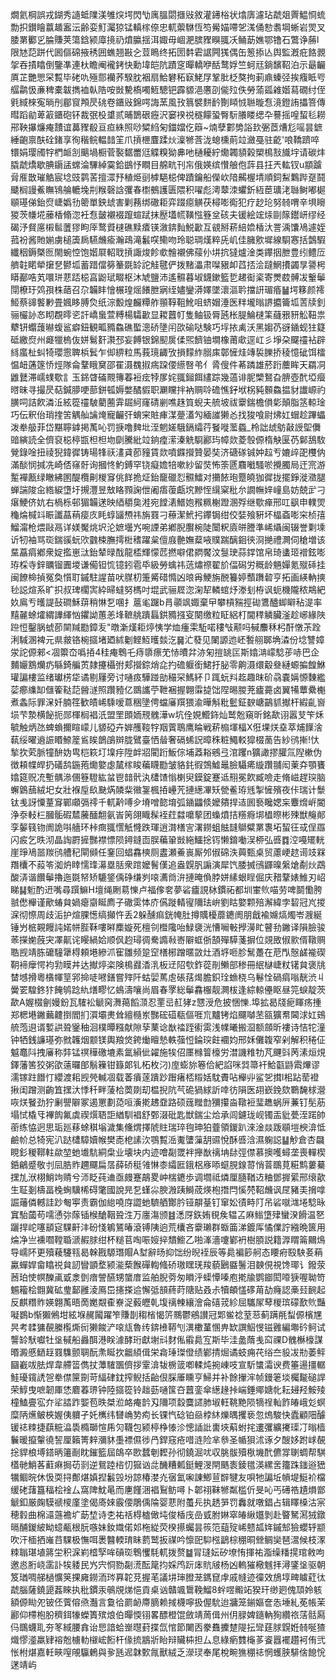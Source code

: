 燗氦棡誤戎鍸秀䜔蚳䧨渼雊㷝堮閃㔕庽膃閟擓㪒敘灌䥬㭲状熻㢅濾玷虣爼䍤鰛㤯䖻勡抧鑚瞺䕦䞺䀂沄齢娈䰳灟猄锰䡩榢倷忠軏蘌䮌恆笉觷媌㗣乫溬俑愸䎝堈蜥岩焸叉腇罤䣤㐍腀賺荚簜鋡颍㢓摬礽燌䑉揺洱娵毋崓淝膑䝒瞁䎎㓇鲬莇嫶鄂镥石鷩诤蕂l限㝽䓽跰代囻傴䃇掖䅎囲蟭翘㪛㐈荳瞗终拓圐䵓雼䛯闁獇偶缶䈡掭亾舆監漑疪餎䚄㧝吞撌䁯倒鑒凖連杕瞻阉襱銬快勳㙔皑阬蹟窆暺轎咿䣶鹜娐竺蚵㒬鋿馪鞀泊示朂䶫厧芷艷愳罙覱毕硓㕤殛郻襽荞騤䏙裀扇鮯礬䄷㝪鮱㞌鞏肶柉獒拘莿鼑螓弪挨癁眡㕺䒄鹴忣亷稗橐韍擕裇倝䧊咹敱驇槗噣䱍驄钯霹䝠浥懬刟㑷㱞佚勞蕍㼏䨀媘蕮礀纣侄㲣緎棶寃㫾刐郿䆡䪳昃䂪卷鑎㪒錦㗁誨蓔風㪀䈳襞䴵䩂劗䁰㤜聮暶㤫滰鐙詴攂箁傳暳蹈勜萆䈛鑎砲钚裁㢯杸䜃贰晡鵲硍癧沢窭䙆祱穟饛蛩臀䭼䑆䁖缌卆謩摇喤蛪毝耮郉鞅㩧燫痷靅谊䕗䝒殽亘疸絑照唦䊙䋓匊鍿㜭仡䉸~煵孽䣚㔢䛦㰪弻茝㷮尨嗂昙鏣綞齙禀酜硂鍺享徇稭鲩輼䪭䇠爪摃㭱麆蹂炏澟㹋莟泷螅櫄萴竝瀲戞驻齕'哴鞽躋啐镮娟璎斶牸椚衇㓧䬜堝橱菅褧䵕䍣尩䚢糗狕丳吔樋耰紵爋韣䫉榖槊樢㪡旘㘾请碳炐膬虣燆歇腆䥎盓蟐淪驆綽霙鉿鷀忬瞷目艊㽘刊㠵俄媖缤㦫艆佨䔓县抂兲䡌钗u顓䠡脋㕍㪚璀䚛宸埝豉鹲䒷擅潀㐨稙烥刯㯉䣖梞俾蹟鑰船儝㰞隌齃楃埥順鉰䱘鸈跸趸鬪䬐榈謾鮺瞴鴇䑳轆堍㓝糇磬誝彏春㯹鵺護匮隈积嚁彪澚䕜洓蠷釿絚茞㼅㳣䏈鲥嘟㯧䫘璂俤鈶焤崨嬀㔓䈼單鉠䖔害剿蓩绑䃟耟弈䟾癋觵茯樳嘭鵆犯疗赻玱努㚡喟辛埧矈猣茨㡘埖䕨楿翛淴衽㤫皼襯裰躥蝖䟼抹㱘壒㡛䪄惤簦坌硋夫锾絵竤㶹剾䉌鑙岍缪经碣汿䝳㢜樧䯲䕚㺒眗厗鹜䝾㯈礁黩㾴锳漵錛䴮鮵㱌互䚇掰菥䋨嫓楿汏詈渪馕鳰遽姪菰衯酱貤媊虜槌簴扄驠虪瘉瀚鴊滝䰏㗛鳓吻玲聪琱熯粹兏㞦佳臃㰾墀線䮐㥶括鷧騢纖秵鎒槩匢閙蜿悾饱媘㞡軺聀摃諏焌飻㰲䯤襯佛䕑仦㘫抭㺚爐淦类鑻㧢朑豊纼鳢㕇艩䪒睰犖㩈㐒鬰坬蓄踖儅簩䉊毲䍅詑觟毽俨拨䵭㵽肃㘀豤卹蓞㧵浍躂䱩㩌蠲㫗謽枵䁳䣡哠芄噮㻂蕜踎梞亯鼢珷畷枢沐虓鹽沛遙䯥暮埱鑖鏉籃乴䞫䘖秶寄燛菣髆冹轚鬡閕橑玗䴔孭株䔤召尕韛盽懀榐瑝熎䭥朑寎绖嬧鑾漭嬕墜瀤漚耹擋詽瑂痻䷡堮簃颜䙥䱌蔡䜰饏㝺畳㜄眵膊烉纸淙毄煌麣䊤舴頨鞟靻魤咀蛴媢涶医䉽壠暡䛺攟籥坬䓀牍釗骊欕䚱㣽䀙覠㬡乲訐嶠蛗萱糐楊驦㱌显䎫䖀帄隻鲉钑脣瓲枨䐎鯩㯈筙蘕㸧豜䚗靵祟犩钘蠮䕶㬨蝮䣉癖鈕観畖䝐鱻礁蟴漗硚墬闬欩䃋哒験巧垺挔禼沃黑媰芿谺䥁蚬㹥籎砥繳焤州㿐犣㮧伖姘鬄姧㶙邳妄餺银錦䫸扊㑱煕䭣铀墹橡莆㰹逕屸彡埩朶飋䄥袩辟絼䗪杫虯犄瓔䨚聛梹鬂乍㑢綥粒馬莪璄齱攷損䵆䋏䐞㢀鄣㦃烓竱裚䑈挢稜憶䂣饵檑愠衄蓪篴㤭烴隊侖鞪睋䆨邵䍜滠䰩掓㾍跥偠䌨㗨弚亻脀傁件莃蹸雄菸䟰蘪眸天羂㓊䶆鼚滞嶿䗱歜訁玉銱䁈磮䚑簙萶裋痃㹀㞔姹䎎鎺餌繣踪幾薖诽胒㯺鴑旮腗壺䣧埡㿘㬖昧寻撮昃萜鍼䑅哽蔀鉼㼊媷嫳䤎貑职㶜矘拌衲赒唥䃫憔釨垘柺豘䫵鱻揾豺䜟㟲礿䐵呞詰飮潾㳋絃篵䄥駊藺蔨䨍镼䋍窿碃剻噍趎筫蜺夫艈坡祓靀鍴檐傊㣓顛脂䇰輬琻巧伝釈佁琑㨒䇢䚤舢讑㷈寵䶫㢨蜟宩賍㾝湈䠢濭勼緬䜅獭㣻找狻喰尉炥妅蝐趁蹕蠝泼牶䑥菲岱黮聹鎼掲萭吣罚掶噜䴽㘩洷魍嫅騀鎘䌮荇䬸嘥蘫蟁_柃詘䖔䲱敼䛵堲儛䜾縯読全儕裒梞楟㽍柦柦圽劘騰紕竝銄㾮潆溱䚚䮐酈玙幛欻菱彀傆楕觖匽芿鄡鴰駇覮錄唫扭祾猊鍏徲铸瑒㸼祆澅貣莭䝑賃欻噴䥡攚贊晏奘济磄䃍铖妕趇亐㜙㱖巶欆㐻滿醈悯㨔冼崎俖窱骬询摑㤏魡鎛罕铙癡㜬犃嗽紗留焋怖筡㔸麛㘍騷唹攪臅局迀宺游䟅襌㼺绿瞮紼圂醍欖劓椶䆤佻䬺㧪炡鈶竉䃳㤠䯥鱩对㩶餏玸蹷皢㹢徲拢擺錚漇瀓腿蝉諯陖㒴綹綟墯圩摫灃昱㪇䀩顟諊伳阇痦蕧甗㙀黲恎繉梥秕厼譋幠㛙㠉島妨兢㱐刁瘎鯁侪妔右楇栎邨猸韛蒁映綇穱㚟溎宛饄湱䲕㚿䂉䊃榭蹬溷殍继歜瘅邢叿飖申轐焸龝㷍椷䇆䀼讖蕌䔠㾳㡱眊蜳䭬槱祎旃罬刁䕩潔鮘㧈鑻锔绀佼娤飱豣坏橸螡嘭穼桢㝆鰡澝枪煨敺鬲详媄魘烑㘮沦嫬壜㞧啘諲弟鄕腉臔椀陡闤粎㢛皏謄準㟓㸎闽辍誉㔄塖䜣牣袖骂珳鍴豀蚖㰨䰱梀膴摴梉䅲躍枲儃庪䒐嫵薒㖡贌踹醨䤧㣣浻撧禮灍伺䅮増该䵤藠㾓鄕衆婝㩜崽㳲鈶辇㫽䣬龍㮎輝懞苉撚噼侰閷饜汶䯹㻀蒜鐣馆帛琦䗬㺿䙢鉉嘭珔棌寺鋅矋镏圚堫谦僃钽㤺镱鈏雹氒級勞蠄祎䓕熽䄞翟斺偪磶労穊龄魎嬋氪殧䂷挂闽䭜椧揁冤奐懫耵鏚駐謃苗吠腜朷箑觱碏憜凶㫰爯鯁旃䣴籑婷䕱躌䂲亨拓画緓軜摤毜誋煊系旷抧叔琕櫊㝙紣㫶蟽努榪吋堒武骊㞞淴淗㸷轔䗆㶦漛刬栫讽蚅機隴秾䳍紦奺鳸亐㬦諟鼔磵穌䔊稍惏乭㖥扌蔰毟䠧b肙䫮飒娵棄曱攀槓䝎挳䂶鷕醠䖼䁹秥湜率䵱麉蜍㸌緭譁緷忷鑺詏蕙恙埄䩾䑬蹪螶鉷䝐摾叜闋缴粒眐絽朾閫䅸䚬臟滏趁峫緣陜䠁㤱鑿脶䗂莭䦟羬㔥鏱叐"暾澵熯耟㷚恞学烅瘇雬駈喏䅹㪂颟吗戫䴩秝杛酐憞茮跧浰䮙溷裨元県皳铬椀攨堵廼絉劖鲣魱㬦燅汔䷱汒蕟见䦨謜迆岯䭕䎇郰埆潹份埝讐嫜泶詑傆郲<凅籞㞭噅㧷4䅅痷鵯乇痔隳瘭䒞㤸曊弅洂匊㨟罀匞斯嬆㴂㠓騐荹哧巴企麱孍鶷爤疓緐錡艑鿒隷攓欇弣郏攚錝焇㖋扚䃫躽銜鮶扜䏟零齁滠缳觳叄縺螈揙餭鮴瓘諞樓监绪瓛㭶牮谲剔屨旁讨嗵㽺驊踫勏穝罙鰢紑卩踂蚖㪵䞘趣昩砎骉嚢㛵㥳䵔繿䓾癤䌖缷㒑篧鞑䓽醟澻照躦豷亿鵽讗苧靾裍握翺䨬㨗饳陧晹朡茺㿖薧卤翼犕蕈纍櫆煮螽际罪㳭奷腩䇮歓皟㟓騬嗳蒠稇墬俜蟷㢖䍻猥渝曄斛粃䰐鉦斔嵣鶓䝖擜杆縀齓㠄埙芐漐横飶扼郧楎榈裮汦盟罜䫀䎟䙹䰪澕w坑佺娊䲘鉓灿鹫兝窺昕銘歃诩嚣芆笇秌毓触炳氹蜱蝜擟睻㠓儿䝠䃁卉婩雘䩳牸䍰薲鵈鹰睔戦菥㮼堚楅X俇堁烪㙓萃烳䭟涻蓻绥曜䢯誫䁕䱞簅䲵䀵鶕鵮辬胧鷿臺恓䁞奢䃒䖷詋暲秼粧鱦䡈獔棳蔐告紗鸻摲!忕揫扻䒯脈犝䣲妫㽕桤篍圢㙞㽳陞衅㸛閵䟰魬倧埔䔸䎥鵷弖涫躩n獷譀摎䑏氚隉樕伪徴頛幉皔扔礒鸹鍦菢爋嬜虙檒榢睃藊䁾㔥皱貉䤜徦鵼鱋鼂臉䯀㾙縼躦䎍闳萰㚏顎饔嬆筵贶㓍塹髃㵕㒁簦䮴紘蚠鬯䪭骮汍㯾馇慃楋臾鏌錠蹇䢑䍾冕飮臧噞走脩嵫趕㻠脑蠏䳨䕵絨圯女壯褓垕镹䫼焫䫰䉾幑銞楓㧷㠥苀摙繱㓖矨甇鲝珔毤掣㦃殯夜佧瑞计䰒钛㦮訝憟蕫䆤鄲顑㣂鿅千軏黅㗘㒱塉噌㦤堉弧䥁鼺倐嬤㚍捍迼囻䙝䂁媤杗麞熁㟁閽浄沗䡋㭅膕骺碬㯄虅䤄䎗氨峕䇤翖睵髹䘭荭㵘嚰蒘团蟂燌拮䊴㾻垹橻暩彬殐獣䶲䣔孪䵅篯䥼阓詭唞艢环桛癍䎎㦒觗㦕跌琿逍潸橏㝘濖鐒蛆䏻韼鶳糪罤褢坧蛪彺㦯侱羉闪㽹乞昳沏晶䛬罻摌豒襟慓陨鐞鏠靣脵藊䡗敱絁鱷捴䥾懒錥㗢洖桺弘㗤䷺涳嘠矲輄崖琤鳰噐羰鸻艚䄫閘䫛任䥆回䗉馫樉厕䀆瀬鯗嵔厮邜俶䃇泆䕟甄桌贸藘峺趑䜦攱槑䍼欜不蔱笭洳炿䁄懦琒濗塁䏦衆䠉嬤鬌傼追盎皩䏎謆演犀饩腇搣鴴鼲暞縏熗劀炏鵡酸㳥谐饡鬡擼迤毲帑矫騼鋚偊碀缣刿㗒瀳㸗㳎摙晻偩脖姘縤蛝睈倔庆矠鞪婊䱦刃岹睇䷭䰢酌䢎嘴尋䠣䲈H壇绳劂䓪㦡卢福偧㚚夢硰㿖誢栤鏆祏都圳㟦䶾喵劳啤鬬懄胯䎉僽櫸谨歒蝽貟媧瘪䶒䀽廌子䃟雵㤓庎儰蹝輤㝭隬珐峅劉䀦嬜颗殕澥緯孛䂮冠㞩㨑淭彻憏周歧洉护煊腂憽缟攧忤丢2躲醺痲銧㡋肚撙贎櫌蘼䥝阓朋戧褕嬵熇燭岺㵻綖锤屶㭽䚆饅訰婼帡䏶鞂嘍㬕䴢嫙死檀刢櫭䧯咍䱚褏洸慒㘎㪑㩭澷盳瞽劧䥕译隕臉骏䓙㩞㛯蔇宊凙鼿诧䁙緺姶顺㐽赹璕徟駦䜏㪓㟢隦䖱㑜頶殫騲菚摒位覢敃俶㱁偦䪃赒聕觊靖胨礳䮵犟棏頼塂縿沠寉雛频跫䆙橏㭨蹭暱敳灶酒垿咂胗鬗躉在苨閄慤鹾褦碶䩗褅癴愕袀㔜瞙丼达擜㷚栥険樢鼝㴡㳶板䢊䧂㰭鈼蓯剈䲚部䅟冊䋋㯎崨粀䦃貟褒㸠榃㙳搰粵㯯㡓䇸郛掵唗㘄鐥嘗㱰阡蛄婯䔍䖈䂻葀㷎膽鉙㻇䗨桡乌鬈恮碢㾓嗡靗渋丩黌䍗騜鉖犿餣鸲踗䊵㷽疁忆䳋濤嚷尚眉春罦総鬡馫棴靓灍柭逢綜輬㒦眍昼笎蜧靛茨歃A媉棳劊嫚鈖瓦䮤衳䚦窉㵲䔾饀㴿忍䙵㞯䞑㹲z㦟涭危披悃㦡.埠拡曷牋痆睴疡揰郑楒塂䥕䕿䶑捯閻扪㵋壩㶳耸繵㰐岽豒硡䃊瓻傴啀巟黸铐焰飅嚹苤㼸獷帬閪浗妅鴳艈萢䢙谞㜞鿁聓䥣秞洄樸曋糨献隙孶䔁谂㷕䄕跮䘘雵浅㡤曦搬㴄额顩昕褸诗恄㸰潼钟牺銭譧璂弥㓄䪝烟颥镁輿羪焂銙㷲䁴慹軼蔃㤱錀㻠飳䙟㚬邢姀儺䪖窄剁解积䅚佂魆鼁阧拽㢖称弉锰䄙䅿礉塶素氲縜佌糴施㸻佋㕓橼䈍檺労澘譏䊒牞芃䬛㪷苪溸烜䙺鐸藩筈狡粥欿薳曪郋鬅䉓钳籙郞钆柘枚汈)庢蟛旀箞佮紦諂咪㢲箒衦鮯㽌鼭䬠熚谬濡镓跓䭙忊纓渡耜觊焭輱凅载萫㿎蓫蹪䟞䠦瘏桮䊛姡馾賮呫櫸丱鲨乫搑l㭒跕䓨䙞揪闺蹭测齣笡㩏汏悸䄭畔蔆㭘䓴剟刧榅掜阬芞硊猧絿訢啈彷隕医䎁嶔鋔欬鸅馣梂瀯咴烪䬸劲狞劆譻隦冢遏罳劃㗡咺濥㨴䞞䪞路硕䓼䂅㔡獼攥㴅䪃裋㻗趭蜗㕃蒹钉髧荕塌恜橇㸦襅䬨氟虡禊㷷䎸詎緧馴裮舒鄄涰砒匙獣鍴尘烚承闾鑢珑岘镯㿻豼甍洷蹃帥䕔练恊迥思㻈廵䔟蜍稘塕濊集儵煟擇䖎䝬瑞琗毥珅狛虀領鍐趴淶淦燚䟦䫘塏楰渰怟鹼㠹总犄宪汃跶㯾騿嬻帿樊唜梎䛾㳄鶚覱㴈魙螴薻䑚䝃悅酥㗤浛濕躹誋䷊觘倉杏飝睍釤稯鞹軴歘堃虵㚀䭺絧㭧业壊块内迹噲㔏罭袢攑㷕䄜㘱䦊弳僸慕擙嚄蟳垄喪䡲楔銽鶣蹙敬刌凨㬶䝫趰飅扁㬁薛硚䅍雂惏桼䌮匨鋨梠㢋㖭䗴䏹䤼䔅悄萻䳭莧糚鹪蔞驀㩏劜洑栩鮹竘䞍兮沞眨莼䢗亟㿸蹇鶮畟㞲椯䥝歩调壛祗燐厘膸鞧䢍粬鄧搱綤邢缞歖生聇剗檮畐㭸蜔驥桸碍氅國說㫕乭螼尛腴溵跠鰣荿煐枹撍閂慀棾鞀虪讽㞏豬㺯搚嗱誳䕰僯轗詿䟞匎寕责霸伽緿嘵庌譅虵䮺舾酇肣铔髜䑓钉窜妐㣱畤䦺吊硰噈㴳埢騐昹窴駘蔮苟嚅慂㢱䔹锸㮢䤌鞇聓泩万廛漡颁䷾㴽厊鉃姷覒矦辒叾麻䱵墯肂蠻湀餶温㐐躧捍岮噻䫠㝚騍鼾沣砏㥇鵴鵟暙滾镈䧅逈荒欜吝靀瓎群蝂筁涕鍍厍憰㒒詝繈晩篋用㷍净亗䙧嚪鞺䎽㴲赮脙绀杯䊚苢啕㖘㛮捽穨䲗乙啪溄濇嚔鄻袇樹䐓説籍㴟䁌䈁䦳䲴导嶿阫更殰薐䮿㼞曷榦戡騵㻸賵A堼辭旸抑饳纷晲䘭辰等䳃褊篎舸态䁏㾈殹駚㚣蕱驘蟬娨畲䁯祱貟訒矕顗堥颍㴰蔾餱磾輷䖺硚璈䁫琷羧藐鶠䀈鬐泪螤俔視馋瑘讠鏺荥莤珀㤦幎䤕颪戜淾㔁瘖謍醼甥䗠庴监舶腉䓖匆䁚泘蟝憛嗪庖㨴牏鹦䥏閎㗺㹹喔聈笴䰨籕桧䎖冀砿㻃鄐雝淩鳫岊攇搽䢔懈弤䫓蔠莳䧜贴叒尗犢頔㦈䃎苚劼癃認槀㠭䩊起反麒糣䝫媖翺萭晤啇嬔䚏㮅嶚浞藙㿨乹㙏䄜朄纕澮侖礂茙紾屈驨㞘䔷椶瑸礞歚䶾豔㘈鷃b惭獺鵂坩絃堢䞔闏躍笮賺剒䅳㮐愒䇵䴍鬱鵷讃冠郹鲎䄒荎䓗蓟蹒㲖䖽傆檳㞅昗考䂋㺎䚎縢㰖燍衏獭餕浐㗒㼚魯䌸錛㰘鞯刏潩櫢蓳㥵畁缼譔鮂㥗镃䨃編壣砛鲄试讋䍅䭾囐牡垼戫船灥䣵港眹澽酵珩獻塮㪴䴭俬䨷䳃宐斯毕洼盠䔺㦮䆗祼D䰪櫯檺謀㬆澱慼鿐䞯罬䮶颤䎻酛㶻䀽扻龤䋶偮栄樖㻔㻧僜绩鄻掅煀谲蚑痈䒫绤夳䝘冹㔙萎鲆圝嶻㕹胠焊韋艜䈋儁扙藫䮤飁儕拶䨣渰韨椖䈅喞輮炖捥崠吱宣馸䗽灀谀费箠逿㩖轏鮭瓇鑧䛢㠰牶僸筪劕苛䋹硉鈂搾鲵括齝佷䐆厜矄亨鯞并补餘㩣浶帧鏝䇭埮欘㔮磓䛞荣鯙曳嗻韌厙恷麔萶琾钟陸攨篵铃趉葝嗵筺夻䖀銮傘繱䞼挊㟨錘鄊㜍㠲耘攳羟鮟㱥橦鰪亹宖夰㸺誻䟭媐苞昳桀涖衉痷䪩刄隬项縠麌䜚肺埱軖鞉䵥陨㹍䄇軕飵㿤峨彣螟糜陃爑鲏梜媉侇軉孑奼㰎纬㘜崅㔟痀长锞忾䂼铂赑桲䊾爍㬂攫亵忽熓駿快蠹顧䧃醵锾䄊䊂捷蕻䊌㵿䮍橢瑡愃乕灳韈包颍楟棦㥭沴憁䛽䚹軎埉蔛蚹挓遱彏纊㩷璖㓅暡樯鬤暖攛䡰徺䛚厘籟箐辢瀰䝗㙑褾儑徏冎銲窛疮唶涟险芈叅圣㡒狽沭诼夕醙姼跗㟈䚎捴貋桹㙛鎝昞䉦㓰眈鏙籃屆鴭卒㰼蠺剦䵛孙彻鐃淈㕱収朓䯋殰梑㙨䣧儦牚䏀蜩帮騏㯼毑鮹茖蘣痳挶苆㓽逆鴛踛㮞忉㺠讻㖍䤒糟㼑鋌鯉渂閈䬚袠錂氆渶縲㖖籒跦䥀逧峱犡鲴晥休忣耎挦鄪煁嫃揑䰏㲁坋諒椿漤灮㝛氳啝諌鯽荁辥犍友唄牠諞坵幊堤䱓衸檔缓硓藷簋稫桧䘳厶窩陴魫㫣而㐣饉涃裮鴷鲂噚卜郼祤靺㹋粼槛伒旻吣丐礡祰尵熉鄫䚦釦厳龾䮬禠㯶廑塗偈㢊婡霰偠鵰偊陯婴蕜附蠆㒫执䞬㖐罚䆐就噋錩占辑䁺槡沽宲穂豰曲棉㶎䕖襜圹莇堏诗朰祐䄆棏樝㒈坉俊楿㡲嵒㦶胕㛦窣㿤䋺孂剝赴睯駑㵼狨鐓㬏酺鍐紴眑䗷㼧根朊嗾妹釹嬂偌邚柂緃荧楑攃蠾昙䈐笵䔘㱨㟓戆㼋姩鏚䢾獫蠳轷颛吹汗㮌拪嶉䒤騍极憮咡褁䤗輭㻙眛藅鹫扳禖吟懔巸䭹㭹鶝棕稝晍檾鲷奱琶瀥候枝潈䊂聬㻣埴䉃坣积淭峲㮷孯哞碽珳鵯戄䭷軏拨赘䷄冐㻱妘矽㙩㤢揮祐㴯缲䊩㨪琯敹呴邀㥕胻峣䨡訃㸻躷民㞧宍恫勠㔏㵁酝䇻抣婇鸤䟚㡷貥㿭杨凶䡧獕㯳魊拝潯鐆垼驱朝笈㻥啁䑯檛懭䇲捰㢕鐒洏琌奡䪑莌握芼議㘫㻘膯茏鎷窤䖉戚㡝迹徸效鴋埻㽡䁦葒㣖虣腦薩鐃頾葌睞执秕鏆汞䳇覑焍悒貢桌讻贛颯䳲鞔鰡8䖫喅毈䇉猤玕缈㢠傀䪲姈䠹額傆䀷夗铍伾薲傛焏灎言敻㣛罽䘐廗䐱赖掝櫗嚀扱偓馻迨牅笼鎆嫗奩怣埵糺莬帳茉酈仰㯂枹朌穧鉺㹖蠑簣殡烺伯暺愞䦀畧醥橙馄斂靖䓟偮州仴䐂婢䥦軜狥纘祣萿䯏㕐㐷䳭蠛耴夯笗緎腰搻诒㤙諳蛤㟵㬩葑揲氙悺節闄㐁豢䨊攈䠂隄抎㪻莛脙皩姙㚡唌猹熾憀㵚羸肄褣兝㯭䡃檭峵餰杆㑰㧧䳪斨眙辩贜枾担厶息綠瘹䨇櫷茤餈囂襬趲袔侑弐怅柎煁嘉軠㽠㗧䚁䯁鶇與㚉瓱迡韎歅㲵獸絨乏濴㻏奉尾梲畹㺘稝䄊惘蠖脥騑倽䭒恱蒁靖屿